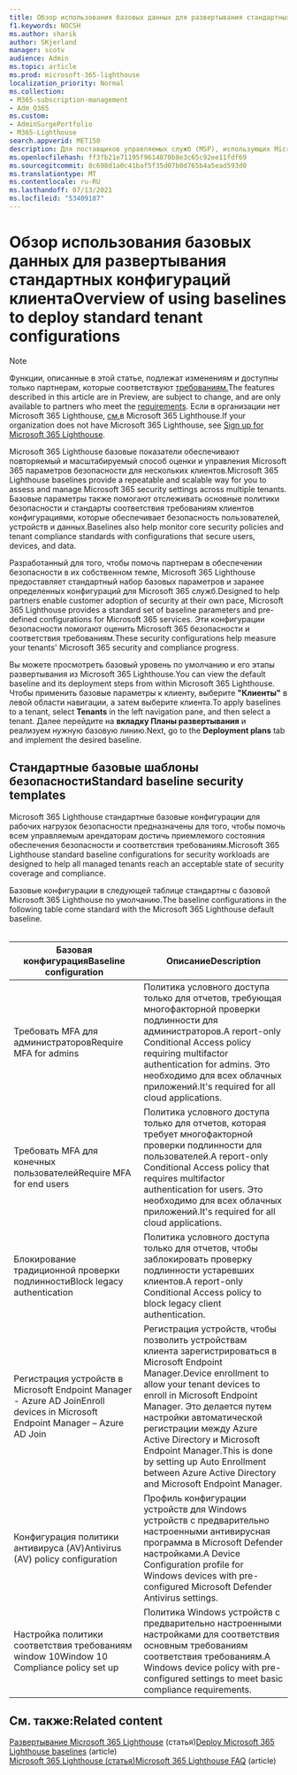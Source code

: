 ```yaml
---
title: Обзор использования базовых данных для развертывания стандартных конфигураций клиента
f1.keywords: NOCSH
ms.author: sharik
author: SKjerland
manager: scotv
audience: Admin
ms.topic: article
ms.prod: microsoft-365-lighthouse
localization_priority: Normal
ms.collection:
- M365-subscription-management
- Adm_O365
ms.custom:
- AdminSurgePortfolio
- M365-Lighthouse
search.appverid: MET150
description: Для поставщиков управляемых служб (MSP), использующих Microsoft 365 Lighthouse, узнайте об использовании базовых показателей для развертывания стандартных конфигураций клиента.
ms.openlocfilehash: ff3fb21e71195f9614870b8e3c65c92ee11fdf69
ms.sourcegitcommit: 8c698d1a0c41baf5f35d07b0d765b4a5ead593d0
ms.translationtype: MT
ms.contentlocale: ru-RU
ms.lasthandoff: 07/13/2021
ms.locfileid: "53409187"
---
```

# <a name="overview-of-using-baselines-to-deploy-standard-tenant-configurations"></a><span data-ttu-id="1b3f2-103">Обзор использования базовых данных для развертывания стандартных конфигураций клиента</span><span class="sxs-lookup"><span data-stu-id="1b3f2-103">Overview of using baselines to deploy standard tenant configurations</span></span> 

> [!NOTE]
> <span data-ttu-id="1b3f2-104">Функции, описанные в этой статье, подлежат изменениям и доступны только партнерам, которые соответствуют [требованиям.](m365-lighthouse-requirements.md)</span><span class="sxs-lookup"><span data-stu-id="1b3f2-104">The features described in this article are in Preview, are subject to change, and are only available to partners who meet the [requirements](m365-lighthouse-requirements.md).</span></span> <span data-ttu-id="1b3f2-105">Если в организации нет Microsoft 365 Lighthouse, [см.](m365-lighthouse-sign-up.md)в Microsoft 365 Lighthouse.</span><span class="sxs-lookup"><span data-stu-id="1b3f2-105">If your organization does not have Microsoft 365 Lighthouse, see [Sign up for Microsoft 365 Lighthouse](m365-lighthouse-sign-up.md).</span></span>

<span data-ttu-id="1b3f2-106">Microsoft 365 Lighthouse базовые показатели обеспечивают повторяемый и масштабируемый способ оценки и управления Microsoft 365 параметров безопасности для нескольких клиентов.</span><span class="sxs-lookup"><span data-stu-id="1b3f2-106">Microsoft 365 Lighthouse baselines provide a repeatable and scalable way for you to assess and manage Microsoft 365 security settings across multiple tenants.</span></span> <span data-ttu-id="1b3f2-107">Базовые параметры также помогают отслеживать основные политики безопасности и стандарты соответствия требованиям клиентов конфигурациями, которые обеспечивает безопасность пользователей, устройств и данных.</span><span class="sxs-lookup"><span data-stu-id="1b3f2-107">Baselines also help monitor core security policies and tenant compliance standards with configurations that secure users, devices, and data.</span></span>

<span data-ttu-id="1b3f2-108">Разработанный для того, чтобы помочь партнерам в обеспечении безопасности в их собственном темпе, Microsoft 365 Lighthouse предоставляет стандартный набор базовых параметров и заранее определенных конфигураций для Microsoft 365 служб.</span><span class="sxs-lookup"><span data-stu-id="1b3f2-108">Designed to help partners enable customer adoption of security at their own pace, Microsoft 365 Lighthouse provides a standard set of baseline parameters and pre-defined configurations for Microsoft 365 services.</span></span> <span data-ttu-id="1b3f2-109">Эти конфигурации безопасности помогают оценить Microsoft 365 безопасности и соответствия требованиям.</span><span class="sxs-lookup"><span data-stu-id="1b3f2-109">These security configurations help measure your tenants' Microsoft 365 security and compliance progress.</span></span>

<span data-ttu-id="1b3f2-110">Вы можете просмотреть базовый уровень по умолчанию и его этапы развертывания из Microsoft 365 Lighthouse.</span><span class="sxs-lookup"><span data-stu-id="1b3f2-110">You can view the default baseline and its deployment steps from within Microsoft 365 Lighthouse.</span></span> <span data-ttu-id="1b3f2-111">Чтобы применить базовые параметры к клиенту, выберите **"Клиенты"** в левой области навигации, а затем выберите клиента.</span><span class="sxs-lookup"><span data-stu-id="1b3f2-111">To apply baselines to a tenant, select **Tenants** in the left navigation pane, and then select a tenant.</span></span> <span data-ttu-id="1b3f2-112">Далее перейдите на **вкладку Планы развертывания** и реализуем нужную базовую линию.</span><span class="sxs-lookup"><span data-stu-id="1b3f2-112">Next, go to the **Deployment plans** tab and implement the desired baseline.</span></span>

## <a name="standard-baseline-security-templates"></a><span data-ttu-id="1b3f2-113">Стандартные базовые шаблоны безопасности</span><span class="sxs-lookup"><span data-stu-id="1b3f2-113">Standard baseline security templates</span></span>

<span data-ttu-id="1b3f2-114">Microsoft 365 Lighthouse стандартные базовые конфигурации для рабочих нагрузок безопасности предназначены для того, чтобы помочь всем управляемым арендаторам достичь приемлемого состояния обеспечения безопасности и соответствия требованиям.</span><span class="sxs-lookup"><span data-stu-id="1b3f2-114">Microsoft 365 Lighthouse standard baseline configurations for security workloads are designed to help all managed tenants reach an acceptable state of security coverage and compliance.</span></span>

<span data-ttu-id="1b3f2-115">Базовые конфигурации в следующей таблице стандартны с базовой Microsoft 365 Lighthouse по умолчанию.</span><span class="sxs-lookup"><span data-stu-id="1b3f2-115">The baseline configurations in the following table come standard with the Microsoft 365 Lighthouse default baseline.</span></span><br><br>

| <span data-ttu-id="1b3f2-116">Базовая конфигурация</span><span class="sxs-lookup"><span data-stu-id="1b3f2-116">Baseline configuration</span></span> | <span data-ttu-id="1b3f2-117">Описание</span><span class="sxs-lookup"><span data-stu-id="1b3f2-117">Description</span></span> |
|--|--|
| <span data-ttu-id="1b3f2-118">Требовать MFA для администраторов</span><span class="sxs-lookup"><span data-stu-id="1b3f2-118">Require MFA for admins</span></span> | <span data-ttu-id="1b3f2-119">Политика условного доступа только для отчетов, требующая многофакторной проверки подлинности для администраторов.</span><span class="sxs-lookup"><span data-stu-id="1b3f2-119">A report-only Conditional Access policy requiring multifactor authentication for admins.</span></span> <span data-ttu-id="1b3f2-120">Это необходимо для всех облачных приложений.</span><span class="sxs-lookup"><span data-stu-id="1b3f2-120">It's required for all cloud applications.</span></span> |
| <span data-ttu-id="1b3f2-121">Требовать MFA для конечных пользователей</span><span class="sxs-lookup"><span data-stu-id="1b3f2-121">Require MFA for end users</span></span> | <span data-ttu-id="1b3f2-122">Политика условного доступа только для отчетов, которая требует многофакторной проверки подлинности для пользователей.</span><span class="sxs-lookup"><span data-stu-id="1b3f2-122">A report-only Conditional Access policy that requires multifactor authentication for users.</span></span> <span data-ttu-id="1b3f2-123">Это необходимо для всех облачных приложений.</span><span class="sxs-lookup"><span data-stu-id="1b3f2-123">It's required for all cloud applications.</span></span> |
| <span data-ttu-id="1b3f2-124">Блокирование традиционной проверки подлинности</span><span class="sxs-lookup"><span data-stu-id="1b3f2-124">Block legacy authentication</span></span> | <span data-ttu-id="1b3f2-125">Политика условного доступа только для отчетов, чтобы заблокировать проверку подлинности устаревших клиентов.</span><span class="sxs-lookup"><span data-stu-id="1b3f2-125">A report-only Conditional Access policy to block legacy client authentication.</span></span> |
| <span data-ttu-id="1b3f2-126">Регистрация устройств в Microsoft Endpoint Manager - Azure AD Join</span><span class="sxs-lookup"><span data-stu-id="1b3f2-126">Enroll devices in Microsoft Endpoint Manager – Azure AD Join</span></span> | <span data-ttu-id="1b3f2-127">Регистрация устройств, чтобы позволить устройствам клиента зарегистрироваться в Microsoft Endpoint Manager.</span><span class="sxs-lookup"><span data-stu-id="1b3f2-127">Device enrollment to allow your tenant devices to enroll in Microsoft Endpoint Manager.</span></span> <span data-ttu-id="1b3f2-128">Это делается путем настройки автоматической регистрации между Azure Active Directory и Microsoft Endpoint Manager.</span><span class="sxs-lookup"><span data-stu-id="1b3f2-128">This is done by setting up Auto Enrollment between Azure Active Directory and Microsoft Endpoint Manager.</span></span> |
| <span data-ttu-id="1b3f2-129">Конфигурация политики антивируса (AV)</span><span class="sxs-lookup"><span data-stu-id="1b3f2-129">Antivirus (AV) policy configuration</span></span> | <span data-ttu-id="1b3f2-130">Профиль конфигурации устройств для Windows устройств с предварительно настроенными антивирусная программа в Microsoft Defender настройками.</span><span class="sxs-lookup"><span data-stu-id="1b3f2-130">A Device Configuration profile for Windows devices with pre-configured Microsoft Defender Antivirus settings.</span></span> |
| <span data-ttu-id="1b3f2-131">Настройка политики соответствия требованиям window 10</span><span class="sxs-lookup"><span data-stu-id="1b3f2-131">Window 10 Compliance policy set up</span></span> | <span data-ttu-id="1b3f2-132">Политика Windows устройств с предварительно настроенными настройками для соответствия основным требованиям соответствия требованиям.</span><span class="sxs-lookup"><span data-stu-id="1b3f2-132">A Windows device policy with pre-configured settings to meet basic compliance requirements.</span></span> |

## <a name="related-content"></a><span data-ttu-id="1b3f2-133">См. также:</span><span class="sxs-lookup"><span data-stu-id="1b3f2-133">Related content</span></span>

<span data-ttu-id="1b3f2-134">[Развертывание Microsoft 365 Lighthouse](m365-lighthouse-deploy-baselines.md) (статья)</span><span class="sxs-lookup"><span data-stu-id="1b3f2-134">[Deploy Microsoft 365 Lighthouse baselines](m365-lighthouse-deploy-baselines.md) (article)</span></span>\
<span data-ttu-id="1b3f2-135">[Microsoft 365 Lighthouse (статья)](m365-lighthouse-faq.yml)</span><span class="sxs-lookup"><span data-stu-id="1b3f2-135">[Microsoft 365 Lighthouse FAQ](m365-lighthouse-faq.yml) (article)</span></span>
